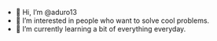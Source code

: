 - 👋 Hi, I’m @aduro13
- 👀 I’m interested in people who want to solve cool problems.
- 🌱 I’m currently learning a bit of everything everyday.


<!---
aduro13/aduro13 is a ✨ special ✨ repository because its `README.md` (this file) appears on your GitHub profile.
You can click the Preview link to take a look at your changes.
--->

